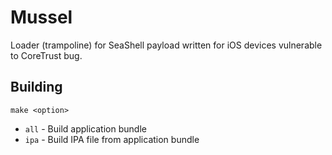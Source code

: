 # Mussel

Loader (trampoline) for SeaShell payload written for iOS devices vulnerable to CoreTrust bug.

## Building

`make <option>`

* `all` - Build application bundle
* `ipa` - Build IPA file from application bundle
